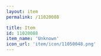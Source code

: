 ```yaml
---
layout: item
permalink: /11020088

title: Item
id: 11020088
item_name: 'Unknown'
icon_url: 'item/icon/11050048.png'
---
```

